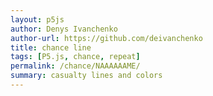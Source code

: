 ```yaml
---  
layout: p5js
author: Denys Ivanchenko
author-url: https://github.com/deivanchenko
title: chance line
tags: [P5.js, chance, repeat]
permalink: /chance/NAAAAAAME/
summary: casualty lines and colors
---
```

